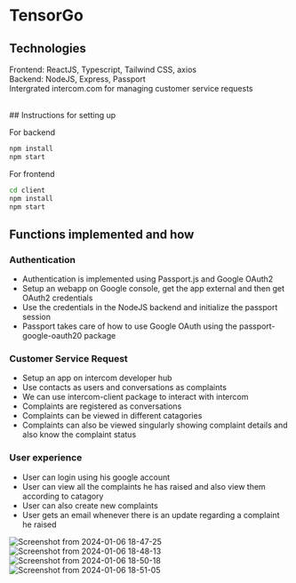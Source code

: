 # TensorGo

## Technologies
Frontend: ReactJS, Typescript, Tailwind CSS, axios
<br/>
Backend: NodeJS, Express, Passport
<br/>
Intergrated intercom.com for managing customer service requests

<br/>
## Instructions for setting up

For backend
```bash
npm install
npm start
```
For frontend
```bash
cd client
npm install
npm start
```

## Functions implemented and how

### Authentication
- Authentication is implemented using Passport.js and Google OAuth2
- Setup an webapp on Google console, get the app external and then get OAuth2 credentials
- Use the credentials in the NodeJS backend and initialize the passport session
- Passport takes care of how to use Google OAuth using the passport-google-oauth20 package

### Customer Service Request

- Setup an app on intercom developer hub
- Use contacts as users and conversations as complaints
- We can use intercom-client package to interact with intercom
- Complaints are registered as conversations
- Complaints can be viewed in different catagories
- Complaints can also be viewed singularly showing complaint details and also know the complaint status

### User experience


- User can login using his google account
- User can view all the complaints he has raised and also view them according to catagory
- User can also create new complaints
- User gets an email whenever there is an update regarding a complaint he raised

![Screenshot from 2024-01-06 18-47-25](https://github.com/sai045/TensorGo/assets/85741790/ea61c67a-968f-403d-82ff-abe4bf94ad01)
![Screenshot from 2024-01-06 18-48-13](https://github.com/sai045/TensorGo/assets/85741790/8d026a28-bb77-448f-9427-c1821e392dc8)
![Screenshot from 2024-01-06 18-50-18](https://github.com/sai045/TensorGo/assets/85741790/89949bfa-fdc2-4573-a27a-73ef9c70045c)
![Screenshot from 2024-01-06 18-51-05](https://github.com/sai045/TensorGo/assets/85741790/d55d536f-c8e8-45ad-905a-aadf0aafe814)
